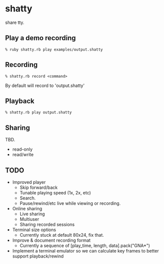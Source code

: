 # shatty

share tty.

## Play a demo recording

```
% ruby shatty.rb play examples/output.shatty
```

## Recording

```
% shatty.rb record <command>
```

By default will record to 'output.shatty'

## Playback

```
% shatty.rb play output.shatty
```

## Sharing

TBD.

* read-only
* read/write

## TODO

* Improved player
  * Skip forward/back
  * Tunable playing speed (1x, 2x, etc)
  * Search.
  * Pause/rewind/etc live while viewing or recording.
* Online sharing
  * Live sharing
  * Multiuser
  * Sharing recorded sessions
* Terminal size options
  * Currently stuck at default 80x24, fix that.
* Improve & document recording format
  * Currently a sequence of [play_time, length, data].pack("GNA*")
* Implement a terminal emulator so we can calculate key frames to better support playback/rewind
